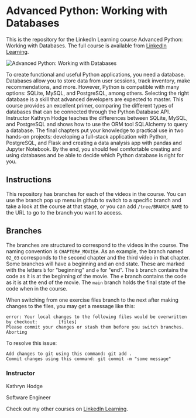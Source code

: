 # Advanced Python: Working with Databases
This is the repository for the LinkedIn Learning course Advanced Python: Working with Databases. The full course is available from [LinkedIn Learning][lil-course-url].

![Advanced Python: Working with Databases][lil-thumbnail-url] 

To create functional and useful Python applications, you need a database. Databases allow you to store data from user sessions, track inventory, make recommendations, and more.  However, Python is compatible with many options: SQLite, MySQL, and PostgreSQL, among others. Selecting the right database is a skill that advanced developers are expected to master. This course provides an excellent primer, comparing the different types of databases that can be connected through the Python Database API. Instructor Kathryn Hodge teaches the differences between SQLite, MySQL, and PostgreSQL and shows how to use the ORM tool SQLAlchemy to query a database. The final chapters put your knowledge to practical use in two hands-on projects: developing a full-stack application with Python, PostgreSQL, and Flask and creating a data analysis app with pandas and Jupyter Notebook. By the end, you should feel comfortable creating and using databases and be able to decide which Python database is right for you.

## Instructions
This repository has branches for each of the videos in the course. You can use the branch pop up menu in github to switch to a specific branch and take a look at the course at that stage, or you can add `/tree/BRANCH_NAME` to the URL to go to the branch you want to access.

## Branches
The branches are structured to correspond to the videos in the course. The naming convention is `CHAPTER#_MOVIE#`. As an example, the branch named `02_03` corresponds to the second chapter and the third video in that chapter. 
Some branches will have a beginning and an end state. These are marked with the letters `b` for "beginning" and `e` for "end". The `b` branch contains the code as it is at the beginning of the movie. The `e` branch contains the code as it is at the end of the movie. The `main` branch holds the final state of the code when in the course.

When switching from one exercise files branch to the next after making changes to the files, you may get a message like this:

    error: Your local changes to the following files would be overwritten by checkout:        [files]
    Please commit your changes or stash them before you switch branches.
    Aborting

To resolve this issue:
	
    Add changes to git using this command: git add .
	Commit changes using this command: git commit -m "some message"


### Instructor

Kathryn Hodge 
                            
Software Engineer

                            

Check out my other courses on [LinkedIn Learning](https://www.linkedin.com/learning/instructors/kathryn-hodge).

[lil-course-url]: https://www.linkedin.com/learning/advanced-python-working-with-databases-22307421?dApp=59033956&leis=LAA
[lil-thumbnail-url]: https://media.licdn.com/dms/image/D560DAQGxhz_OMvM_mQ/learning-public-crop_675_1200/0/1683668063867?e=2147483647&v=beta&t=frT7osblpohhLDjZqRYyklw6-Fay7Mgtr5hsv0QvLuc
